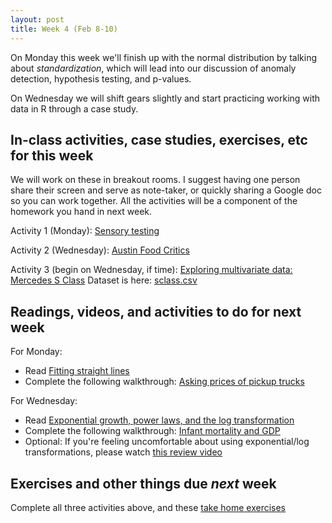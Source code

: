 ```yaml
---
layout: post
title: Week 4 (Feb 8-10)
---
```


On Monday this week we'll finish up with the normal distribution by talking about *standardization*, which will lead into our discussion of anomaly detection, hypothesis testing, and p-values.

On Wednesday we will shift gears slightly and start practicing working with data in R through a case study.

##  In-class activities, case studies, exercises, etc for this week

We will work on these in breakout rooms. I suggest having one person share their screen and serve as note-taker, 
or quickly sharing a Google doc so you can work together. All the activities will be a component of the homework you hand in next week.

Activity 1 (Monday): [Sensory testing](../files/triangle)

Activity 2 (Wednesday): [Austin Food Critics](../files/ex_afc)

Activity 3 (begin on Wednesday, if time): [Exploring multivariate data: Mercedes S Class](../files/sclass_2021.pdf) Dataset is here: [sclass.csv](../data/sclass.csv)

## Readings, videos, and activities to do for next week

For Monday:

  - Read [Fitting straight lines](../files/06_fitting_straight_lines.pdf)
  - Complete the following walkthrough: [Asking prices of pickup trucks](https://github.com/jaredsmurray/learnR/blob/master/pickup/pickup.md)
  
For Wednesday:

  - Read [Exponential growth, power laws, and the log transformation](../files/15_exponential_power_laws.pdf)
  - Complete the following walkthrough: [Infant mortality and GDP](https://github.com/jgscott/learnR/blob/master/infmort/infmort.md)
  - Optional: If you're feeling uncomfortable about using exponential/log transformations, please watch [this review video](https://www.youtube.com/watch?v=NhsvqIRWgE8)

## Exercises and other things due *next* week

Complete all three activities above, and these [take home exercises](../files/hw3-2021.pdf)
